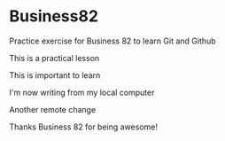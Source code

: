 # Business82
Practice exercise for Business 82 to learn Git and Github

This is a practical lesson

This is important to learn

I'm now writing from my local computer

Another remote change

Thanks Business 82 for being awesome!
